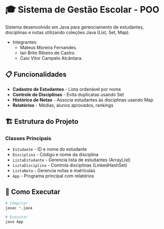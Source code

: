# 🎓 Sistema de Gestão Escolar - POO
Sistema desenvolvido em Java para gerenciamento de estudantes, disciplinas e notas utilizando coleções Java (List, Set, Map).
- Integrantes:
  - Mateus Moreira Fernandes.
  - Ian Brito Ribeiro de Castro.
  - Caio Vitor Campelo Alcântara.


## 📋 Funcionalidades

- **Cadastro de Estudantes** - Lista ordenável por nome
- **Controle de Disciplinas** - Evita duplicatas usando Set
- **Histórico de Notas** - Associa estudantes às disciplinas usando Map
- **Relatórios** - Médias, alunos aprovados, rankings

## 🏗️ Estrutura do Projeto

### Classes Principais
- `Estudante` - ID e nome do estudante
- `Disciplina` - Código e nome da disciplina  
- `ListaEstudante` - Gerencia lista de estudantes (ArrayList)
- `ListaDisciplina` - Controla disciplinas (LinkedHashSet)
- `ListaNota` - Gerencia notas e matrículas
- `App` - Programa principal com relatórios

## 🚀 Como Executar

```bash
# Compilar
javac *.java

# Executar
java App

